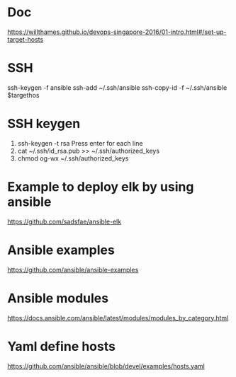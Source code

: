 
# Doc
https://willthames.github.io/devops-singapore-2016/01-intro.html#/set-up-target-hosts

# SSH
ssh-keygen -f ansible
ssh-add ~/.ssh/ansible
ssh-copy-id -f ~/.ssh/ansible $targethos

# SSH keygen
1. ssh-keygen -t rsa
Press enter for each line 
2. cat ~/.ssh/id_rsa.pub >> ~/.ssh/authorized_keys
3. chmod og-wx ~/.ssh/authorized_keys

# Example to deploy elk by using ansible
https://github.com/sadsfae/ansible-elk

# Ansible examples
https://github.com/ansible/ansible-examples

# Ansible modules
https://docs.ansible.com/ansible/latest/modules/modules_by_category.html

# Yaml define hosts
https://github.com/ansible/ansible/blob/devel/examples/hosts.yaml
